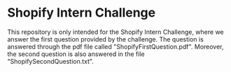 # Shopify Intern Challenge

This repository is only intended for the Shopify Intern Challenge, where we answer the first question provided by the challenge. The question is answered through the pdf file called "ShopifyFirstQuestion.pdf". Moreover, the second question is also answered in the file "ShopifySecondQuestion.txt".
